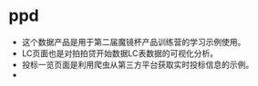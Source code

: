 # ppd
<ul>
            <li>这个数据产品是用于第二届魔镜杯产品训练营的学习示例使用。</li>
            <li>LC页面也是对拍拍贷开始数据LC表数据的可视化分析。</li>
            <li>投标一览页面是利用爬虫从第三方平台获取实时投标信息的示例。</li>
            <li></li>
<br>

